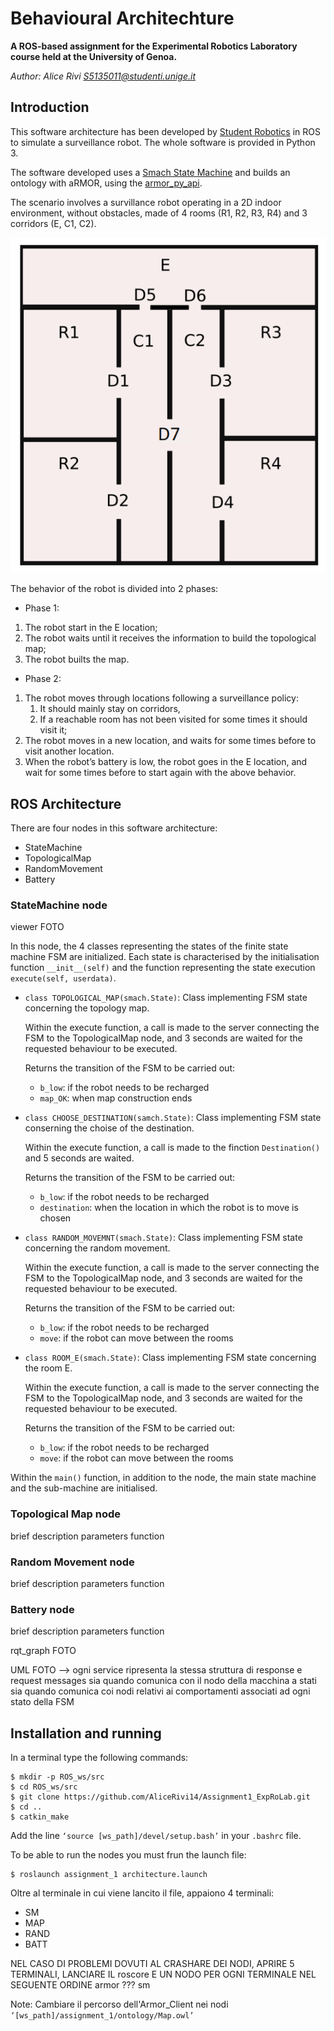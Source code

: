 Behavioural Architechture
================================
**A ROS-based assignment for the Experimental Robotics Laboratory course held at the University of Genoa.**

*Author: Alice Rivi <S5135011@studenti.unige.it>*

Introduction 
-----------------

This software architecture has been developed by [Student Robotics](https://studentrobotics.org) in ROS to simulate a surveillance robot.
The whole software is provided in Python 3.

The software developed uses a [Smach State Machine](http://wiki.ros.org/smach) and builds an ontology with aRMOR, using the [armor_py_api](https://github.com/EmaroLab/armor_py_api).

The scenario involves a survillance robot operating in a 2D indoor environment, without obstacles, made of 4 rooms (R1, R2, R3, R4) and 3 corridors (E, C1, C2).

![Immagine 2022-11-14 173457](https://github.com/AliceRivi14/Assignment1_ExpRoLab/blob/main/images/Immagine%202022-11-14%20173457.png)

The behavior of the robot is divided into 2 phases:

* Phase 1:
1. The robot start in the E location;
2. The robot waits until it receives the information to build the topological map;
3. The robot builts the map.

* Phase 2:
1. The robot moves through locations following a surveillance policy:
    1. It should mainly stay on corridors,
    2. If a reachable room has not been visited for some times it should visit it;
2. The robot moves in a new location, and waits for some times before to visit another location. 
3. When the robot’s battery is low, the robot goes in the E location, and wait for some times before to start again with the above behavior.


ROS Architecture
------------------------
There are four nodes in this software architecture:
* StateMachine
* TopologicalMap
* RandomMovement
* Battery

### StateMachine node 
viewer FOTO

In this node, the 4 classes representing the states of the finite state machine FSM are initialized. Each state is characterised by the initialisation function `__init__(self)` and the function representing the state execution `execute(self, userdata)`.

- `class TOPOLOGICAL_MAP(smach.State)`: Class implementing FSM state concerning the topology map.

    Within the execute function, a call is made to the server connecting the FSM to the TopologicalMap node, and 3 seconds are waited for the requested behaviour to be executed.

    Returns the transition of the FSM to be carried out:

    * `b_low`: if the robot needs to be recharged
    * `map_OK`: when map construction ends

- `class CHOOSE_DESTINATION(samch.State)`: Class implementing FSM state conserning the choise of the destination.

    Within the execute function, a call is made to the finction `Destination()` and 5 seconds are waited.

    Returns the transition of the FSM to be carried out:
    
    * `b_low`: if the robot needs to be recharged
    *  `destination`: when the location in which the robot is to move is chosen

    
- `class RANDOM_MOVEMNT(smach.State)`: Class implementing FSM state concerning the random movement.

    Within the execute function, a call is made to the server connecting the FSM to the TopologicalMap node, and 3 seconds are waited for the requested behaviour to be executed.

    Returns the transition of the FSM to be carried out:
    
    * `b_low`: if the robot needs to be recharged
    *  `move`: if the robot can move between the rooms
    
- `class ROOM_E(smach.State)`: Class implementing FSM state concerning the room E.

    Within the execute function, a call is made to the server connecting the FSM to the TopologicalMap node, and 3 seconds are waited for the requested behaviour to be executed.

    Returns the transition of the FSM to be carried out:
    
    * `b_low`: if the robot needs to be recharged
    * `move`: if the robot can move between the rooms

Within the `main()` function, in addition to the node, the main state machine and the sub-machine are initialised.

### Topological Map node 
brief description
parameters
function

### Random Movement node 
brief description
parameters
function

### Battery node 
brief description
parameters
function

rqt_graph FOTO

UML FOTO --> ogni service ripresenta la stessa struttura di response e request messages sia quando comunica con il nodo della macchina a stati sia quando comunica coi nodi relativi ai comportamenti associati ad ogni stato della FSM

Installation and running
-------------------------------
In a terminal type the following commands:
```bashscript
$ mkdir -p ROS_ws/src
$ cd ROS_ws/src
$ git clone https://github.com/AliceRivi14/Assignment1_ExpRoLab.git
$ cd ..
$ catkin_make
```
Add the line `‘source [ws_path]/devel/setup.bash’` in your `.bashrc` file.

To be able to run the nodes you must frun the launch file:
```bashscript
$ roslaunch assignment_1 architecture.launch
```
Oltre al terminale in cui viene lancito il file, appaiono 4 terminali:
* SM
* MAP
* RAND
* BATT

NEL CASO DI PROBLEMI DOVUTI AL CRASHARE DEI NODI, APRIRE 5 TERMINALI, LANCIARE IL roscore E UN NODO PER OGNI TERMINALE NEL SEGUENTE ORDINE
armor
???
sm

Note: Cambiare il percorso dell'Armor_Client nei nodi `‘[ws_path]/assignment_1/ontology/Map.owl’`
